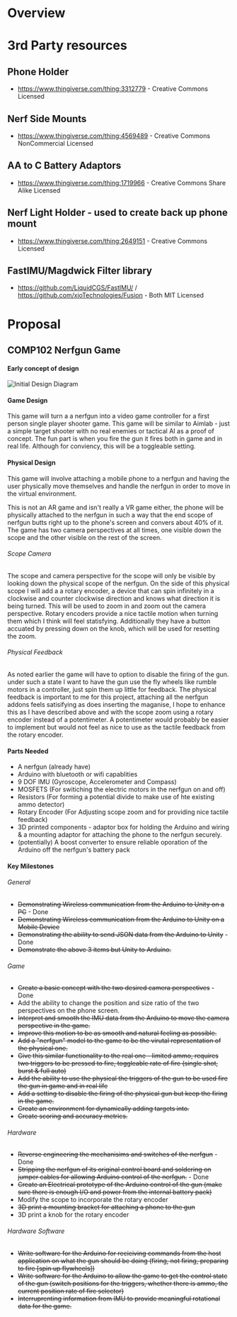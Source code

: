 # Overview


# 3rd Party resources
## Phone Holder
- https://www.thingiverse.com/thing:3312779 - Creative Commons Licensed
## Nerf Side Mounts
- https://www.thingiverse.com/thing:4569489 - Creative Commons NonCommercial Licensed
## AA to C Battery Adaptors
- https://www.thingiverse.com/thing:1719966 - Creative Commons Share Alike Licensed
## Nerf Light Holder - used to create back up phone mount
- https://www.thingiverse.com/thing:2649151  - Creative Commons Licensed
## FastIMU/Magdwick Filter library
- https://github.com/LiquidCGS/FastIMU/ / https://github.com/xioTechnologies/Fusion - Both MIT Licensed



# Proposal
## COMP102 Nerfgun Game
#### Early concept of design
![Initial Design Diagram](https://github.falmouth.ac.uk/Games-Academy-Student-Work-23-24/BOT-BLASTER-2/blob/main/Images/Early%20design%20diagram.png?raw=true)
#### Game Design
This game will turn a a nerfgun into a video game controller for a first person single player shooter game. This game will be similar to Aimlab - just a simple target shooter with no real enemies or tactical AI as a proof of concept.
The fun part is when you fire the gun it fires both in game and in real life. Although for conviency, this will be a toggleable setting.

#### Physical Design
This game will involve attaching a mobile phone to a nerfgun and having the user physically move themselves and handle the nerfgun in order to move in the virtual environment.

This is not an AR game and isn't really a VR game either, the phone will be physically attached to the nerfgun in such a way that the end scope of nerfgun butts right up to the phone's screen and convers about 40% of it.
The game has two camera perspectives at all times, one visible down the scope and the other visible on the rest of the screen.

###### Scope Camera
The scope and camera perspective for the scope will only be visible by looking down the physical scope of the nerfgun. On the side of this physical scope I will add a a rotary encoder, a device that can spin infinitely in a clockwise and counter clockwise direction and knows what direction it is being turned.
This will be used to zoom in and zoom out the camera perspective.
Rotary encoders provide a nice tactile motion when turning them which I think will feel statisfying. Additionally they have a button accuated by pressing down on the knob, which will be used for resetting the zoom.

###### Physical Feedback
As noted earlier the game will have to option to disable the firing of the gun. under such a state I want to have the gun use the fly wheels like rumble motors in a controller, just spin them up little for feedback.
The physical feedback is important to me for this project, attaching all the nerfgun addons feels satisifying as does inserting the maganise, I hope to enhance this as I have described above and with the scope zoom using a rotary encoder instead 
of a potentimeter. A potentimeter would probably be easier to implement but would not feel as nice to use as the tactile feedback from the rotary encoder.

#### Parts Needed
- A nerfgun (already have)
- Arduino with bluetooth or wifi capablities
- 9 DOF IMU (Gyroscope, Accelerometer and Compass)
- MOSFETS (For switiching the electric motors in the nerfgun on and off)
- Resistors (For forming a potential divide to make use of hte existing ammo detector)
- Rotary Encoder (For Adjusting scope zoom and for providing nice tactile feedback)
- 3D printed components - adaptor box for holding the Arduino and wiring & a mounting adaptor for attaching the phone to the nerfgun securely.
- (potentially) A boost converter to ensure reliable oporation of the Arduino off the nerfgun's battery pack

#### Key Milestones

###### General
- ~~Demonstrating Wireless communication from the Arduino to Unity on a PC~~ - Done
- ~~Demonstrating Wireless communication from the Arduino to Unity on a Mobile Device~~
- ~~Demonstrating the ability to send JSON data from the Arduino to Unity~~ - Done
- ~~Demonstrate the above 3 items but Unity to Arduino.~~

###### Game
- ~~Create a basic concept with the two desired camera perspectives~~ - Done
- Add the ability to change the position and size ratio of the two perspectives on the phone screen.
- ~~Interpret and smooth the IMU data from the Arduino to move the camera perspective in the game.~~
- ~~Improve this motion to be as smooth and natural feeling as possible.~~
- ~~Add a "nerfgun" model to the game to be the virutal representation of the physical one.~~
- ~~Give this similar functionality to the real one - limited ammo, requires two triggers to be pressed to fire, toggleable rate of fire (single shot, burst & full auto)~~
- ~~Add the ability to use the physical the triggers of the gun to be used fire the gun in game and in real life~~
- ~~Add a setting to disable the firing of the physical gun but keep the firing in the game.~~
- ~~Create an environment for  dynamically adding targets into.~~
- ~~Create scoring and accuracy metrics.~~

###### Hardware
- ~~Reverse engineering the mechanisims and switches of the nerfgun~~ - Done
- ~~Stripping the nerfgun of its original control board and soldering on jumper cables for allowing Arduino control of the nerfgun.~~ - Done
- ~~Create an Electrical prototype of the Arduino control of the gun (make sure there is enough I/O and power from the internal battery pack)~~
- Modify the scope to incorporate the rotary encoder
- ~~3D print a mounting bracket for attaching a phone to the gun~~
- 3D print a knob for the rotary encoder

###### Hardware Software
- ~~Write software for the Arduino for recieiving commands from the host application on what the gun should be doing (firing, not firing, preparing to fire [spin up flywheels])~~
- ~~Write software for the Arduino to allow the game to get the control state of the gun (switch positions for the triggers, whether there is ammo, the current position rate of fire selector)~~
- ~~Interruprenting information from IMU to provide meaningful rotational data for the game.~~

